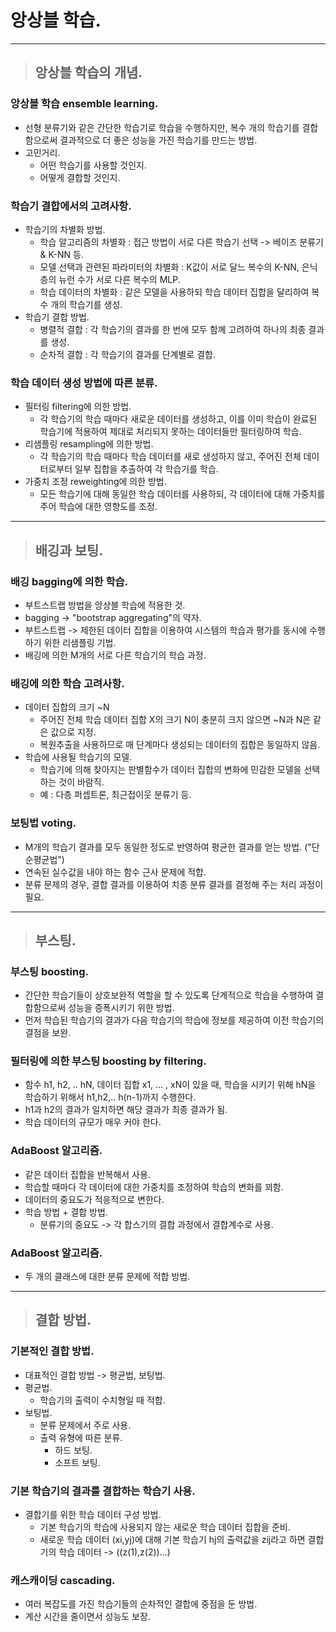 
# 앙상블 학습.

--------------------------------------------------------------------------------------

> ## 앙상블 학습의 개념.

### 앙상블 학습 ensemble learning.
- 선형 분류기와 같은 간단한 학습기로 학습을 수행하지만, 복수 개의 학습기를 결합함으로써 결과적으로 더 좋은 성능을 가진 학습기를 만드는 방법.
- 고민거리.
  - 어떤 학습기를 사용할 것인지.
  - 어떻게 결합할 것인지.

### 학습기 결합에서의 고려사항.
- 학습기의 차별화 방법.
  - 학습 알고리즘의 차별화 : 접근 방법이 서로 다른 학습기 선택 -> 베이즈 분류기 & K-NN 등.
  - 모델 선택과 관련된 파라미터의 차별화 : K값이 서로 달느 복수의 K-NN, 은닉층의 뉴런 수가 서로 다른 복수의 MLP.
  - 학습 데이터의 차별화 : 같은 모델을 사용하되 학습 데이터 집합을 달리하여 복수 개의 학습기를 생성. 
- 학습기 결합 방법.
  - 병렬적 결합 : 각 학습기의 결과를 한 번에 모두 함께 고려하여 하나의 최종 결과를 생성.
  - 순차적 결합 : 각 학습기의 결과를 단계별로 결합.

### 학습 데이터 생성 방법에 따른 분류.
- 필터링 filtering에 의한 방법.
  - 각 학습기의 학습 때마다 새로운 데이터를 생성하고, 이를 이미 학습이 완료된 학습기에 적용하여 제대로 처리되지 못하는 데이터들만 필터링하여 학습.
- 리샘플링 resampling에 의한 방법.
  - 각 학습기의 학습 때마다 학습 데이터를 새로 생성하지 않고, 주어진 전체 데이터로부터 일부 집합을 추출하여 각 학습기를 학습.
- 가중치 조정 reweighting에 의한 방법.
  - 모든 학습기에 대해 동일한 학습 데이터를 사용하되, 각 데이터에 대해 가중치를 주어 학습에 대한 영향도를 조정.

--------------------------------------------------------------------------------------

> ## 배깅과 보팅.

### 배깅 bagging에 의한 학습.
- 부트스트랩 방법을 앙상블 학습에 적용한 것.
- bagging -> "bootstrap aggregating"의 약자.
- 부트스트랩 -> 제한된 데이터 집합을 이용하여 시스템의 학습과 평가를 동시에 수행하기 위한 리샘플링 기법.
- 배깅에 의한 M개의 서로 다른 학습기의 학습 과정.

### 배깅에 의한 학습 고려사항.
- 데이터 집합의 크기 ~N
  - 주어진 전체 학습 데이터 집합 X의 크기 N이 충분히 크지 않으면 ~N과 N은 같은 값으로 지정.
  - 복원추출을 사용하므로 매 단계마다 생성되는 데이터의 집합은 동일하지 않음.
- 학습에 사용될 학습기의 모델.
  - 학습기에 의해 찾아지는 판별함수가 데이터 집합의 변화에 민감한 모델을 선택하는 것이 바람직.
  - 예 : 다층 퍼셉트론, 최근접이웃 분류기 등.

### 보팅법 voting.
- M개의 학습기 결과를 모두 동일한 정도로 반영하여 평균한 결과를 얻는 방법. ("단순평균법")
- 연속된 실수값을 내야 하는 함수 근사 문제에 적합.
- 분류 문제의 경우, 결합 결과를 이용하여 치종 분류 결과를 결정해 주는 처리 과정이 필요.

--------------------------------------------------------------------------------------

> ## 부스팅.

### 부스팅 boosting.
- 간단한 학습기들이 상호보완적 역할을 할 수 있도록 단계적으로 학습을 수행하여 결합함으로써 성능을 증폭시키기 위한 방법.
- 먼저 학습된 학습기의 결과가 다음 학습기의 학습에 정보를 제공하여 이전 학습기의 결점을 보완.

### 필터링에 의한 부스팅 boosting by filtering.
- 함수 h1, h2, .. hN, 데이터 집합 x1, ... , xN이 있을 때, 학습을 시키기 위해 hN을 학습하기 위해서 h1,h2,.. h(n-1)까지 수행한다.
- h1과 h2의 결과가 일치하면 해당 결과가 최종 결과가 됨.
- 학습 데이터의 규모가 매우 커야 한다.

### AdaBoost 알고리즘.
- 같은 데이터 집합을 반복해서 사용.
- 학습할 때마다 각 데이터에 대한 가중치를 조정하여 학습의 변화를 꾀함.
- 데이터의 중요도가 적응적으로 변한다.
- 학습 방법 + 결합 방법.
  - 분류기의 중요도 -> 각 합스기의 결합 과정에서 결합계수로 사용. 

### AdaBoost 알고리즘.
- 두 개의 클래스에 대한 분류 문제에 적합 방법.

--------------------------------------------------------------------------------------

> ## 결합 방법.

### 기본적인 결합 방법.
- 대표적인 결합 방법 -> 평균법, 보팅법.
- 평균법.
  - 학습기의 출력이 수치형일 때 적합.
- 보팅법.
  - 분류 문제에서 주로 사용.
  - 출력 유형에 따른 분류.
    - 하드 보팅.
    - 소프트 보팅.

### 기본 학습기의 결과를 결합하는 학습기 사용.
- 결합기를 위한 학습 데이터 구성 방법.
  - 기본 학습기의 학습에 사용되지 않는 새로운 학습 데이터 집합을 준비.
  - 새로운 학습 데이터 (xi,yj)에 대해 기본 학습기 hj의 출력값을 zij라고 하면 결합기의 학습 데이터 -> ((z(1),z(2))...)

### 캐스캐이딩 cascading.
- 여러 복잡도를 가진 학습기들의 순차적인 결합에 중점을 둔 방법.
- 계산 시간을 줄이면서 성능도 보장.





















